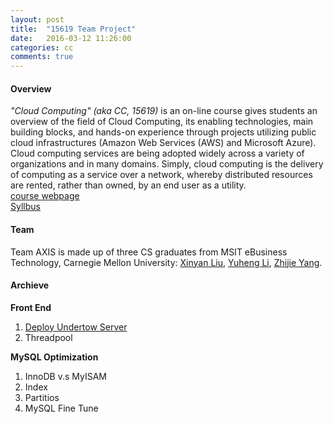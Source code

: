 ```yaml
---
layout: post
title:  "15619 Team Project"
date:   2016-03-12 11:26:00
categories: cc
comments: true
---
```


#### Overview
*"Cloud Computing" (aka CC, 15619)* is an on-line course gives students an overview of the field of Cloud Computing, its enabling technologies, main building blocks, and hands-on experience through projects utilizing public cloud infrastructures (Amazon Web Services (AWS) and Microsoft Azure). Cloud computing services are being adopted widely across a variety of organizations and in many domains. Simply, cloud computing is the delivery of computing as a service over a network, whereby distributed resources are rented, rather than owned, by an end user as a utility.   
[course webpage](http://www.cs.cmu.edu/~msakr/15619-s16/)  
[Syllbus](http://www.cs.cmu.edu/~msakr/15619-s16/15319_15619_s16_Syllabus.pdf)

#### Team
Team AXIS is made up of three CS graduates from MSIT eBusiness Technology, Carnegie Mellon University: 
[Xinyan Liu](https://www.linkedin.com/in/xinyan-liu-83a1268a),
[Yuheng Li](https://www.yuhengli.com),
[Zhijie Yang](https://www.linkedin.com/in/zhijie-jack-yang-a13a8383).

#### Archieve
**Front End**

1. [Deploy Undertow Server](http://www.yuhengli.com/blog/2016/02/29/Deploy-Undertow-Server)
2. Threadpool

**MySQL Optimization**

1. InnoDB v.s MyISAM
2. Index
3. Partitios
4. MySQL Fine Tune


